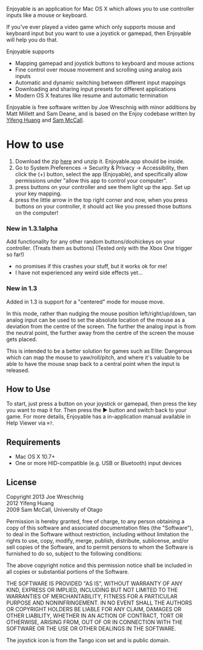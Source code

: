 Enjoyable is an application for Mac OS X which allows you to use
controller inputs like a mouse or keyboard.

If you've ever played a video game which only supports mouse and
keyboard input but you want to use a joystick or gamepad, then
Enjoyable will help you do that.

Enjoyable supports

 * Mapping gamepad and joystick buttons to keyboard and mouse actions
 * Fine control over mouse movement and scrolling using analog axis
   inputs
 * Automatic and dynamic switching between different input mappings
 * Downloading and sharing input presets for different applications
 * Modern OS X features like resume and automatic termination

Enjoyable is free software written by Joe Wreschnig with minor additions
by Matt Millett and Sam Deane, and is based on the Enjoy codebase written by [Yifeng Huang](http://nongraphical.com)
and [Sam McCall](http://abstractable.net/enjoy/).


# How to use
1. Download the zip [here](https://github.com/millett/enjoyable/raw/master/Enjoyable3.zip) and unzip it. Enjoyable.app should be inside.
2. Go to System Preferences -> Security & Privacy -> Accessibility, then click the (+) button, select the app (Enjoyable), and specifically allow permissions under "allow this app to control your computer".
3. press buttons on your controller and see them light up the app. Set up your key mapping.
4. press the little arrow in the top right corner and now, when you press buttons on your controller, it should act like you pressed those buttons on the computer!

### New in 1.3.1alpha
Add functionality for any other random buttons/doohickeys on your controller. (Treats them as buttons)
(Tested only with the Xbox One trigger so far!)
- no promises if this crashes your stuff, but it works ok for me!
 - I have not experienced any weird side effects yet...
 
### New in 1.3

Added in 1.3 is support for a "centered" mode for mouse move.

In this mode, rather than nudging the mouse position left/right/up/down, tan analog input can be
used to set the absolute location of the mouse as a deviation from the centre of the screen. The further
the analog input is from the neutral point, the further away from the centre of the screen the mouse
gets placed. 

This is intended to be a better solution for games such as Elite: Dangerous which can map the mouse
to yaw/roll/pitch, and where it's valuable to be able to have the mouse snap back to a central point
when the input is released.

## How to Use

To start, just press a button on your joystick or gamepad, then press
the key you want to map it for. Then press the ▶ button and switch
back to your game. For more details, Enjoyable has a in-application
manual available in Help Viewer via `⌘?`.

## Requirements

* Mac OS X 10.7+
* One or more HID-compatible (e.g. USB or Bluetooth) input devices

## License

Copyright 2013 Joe Wreschnig  
          2012 Yifeng Huang  
          2009 Sam McCall, University of Otago

Permission is hereby granted, free of charge, to any person obtaining
a copy of this software and associated documentation files (the
"Software"), to deal in the Software without restriction, including
without limitation the rights to use, copy, modify, merge, publish,
distribute, sublicense, and/or sell copies of the Software, and to
permit persons to whom the Software is furnished to do so, subject to
the following conditions:

The above copyright notice and this permission notice shall be
included in all copies or substantial portions of the Software.

THE SOFTWARE IS PROVIDED "AS IS", WITHOUT WARRANTY OF ANY KIND,
EXPRESS OR IMPLIED, INCLUDING BUT NOT LIMITED TO THE WARRANTIES OF
MERCHANTABILITY, FITNESS FOR A PARTICULAR PURPOSE AND NONINFRINGEMENT.
IN NO EVENT SHALL THE AUTHORS OR COPYRIGHT HOLDERS BE LIABLE FOR ANY
CLAIM, DAMAGES OR OTHER LIABILITY, WHETHER IN AN ACTION OF CONTRACT,
TORT OR OTHERWISE, ARISING FROM, OUT OF OR IN CONNECTION WITH THE
SOFTWARE OR THE USE OR OTHER DEALINGS IN THE SOFTWARE.

The joystick icon is from the Tango icon set and is public domain.
